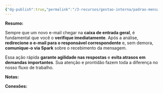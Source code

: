 ```yaml
---
{"dg-publish":true,"permalink":"/3-recursos/gestao-interna/padrao-mensagens-modelos/direcionar-emails-recebidos/","dgPassFrontmatter":true,"created":"2025-07-01T11:50:13.585-03:00","updated":"2025-06-16T14:01:05.073-03:00"}
---
```





**Resumo:**

Sempre que um novo e-mail chegar na **caixa de entrada geral**, é fundamental que você o **verifique imediatamente**. Após a análise, **redirecione o e-mail para o responsável correspondente** e, sem demora, **comunique-o via Spark** sobre o recebimento da mensagem.

Essa ação rápida **garante agilidade nas respostas** e **evita atrasos em demandas importantes**. Sua atenção e prontidão fazem toda a diferença no nosso fluxo de trabalho.




**Notas:**





**Conexões:**


